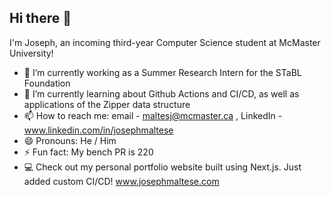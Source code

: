 ## Hi there 👋

<!--
**JosephMaltese/JosephMaltese** is a ✨ _special_ ✨ repository because its `README.md` (this file) appears on your GitHub profile.

Here are some ideas to get you started:
-->

I'm Joseph, an incoming third-year Computer Science student at McMaster University!

- 🔭 I’m currently working as a Summer Research Intern for the STaBL Foundation
- 🌱 I’m currently learning about Github Actions and CI/CD, as well as applications of the Zipper data structure
- 📫 How to reach me: email - maltesj@mcmaster.ca , LinkedIn - www.linkedin.com/in/josephmaltese
- 😄 Pronouns: He / Him
- ⚡ Fun fact: My bench PR is 220
- 💻 Check out my personal portfolio website built using Next.js. Just added custom CI/CD! www.josephmaltese.com

